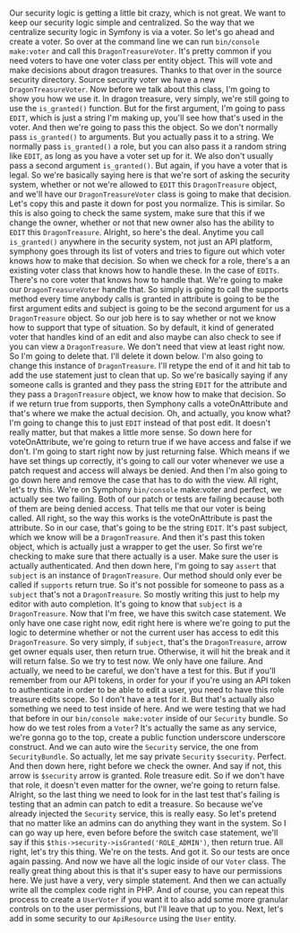 Our security logic is getting a little bit crazy, which is not great. We want to keep our security logic simple and centralized. So the way that we centralize security logic in Symfony is via a voter. So let's go ahead and create a voter. So over at the command line we can run `bin/console make:voter` and call this `DragonTreasureVoter`. It's pretty common if you need voters to have one voter class per entity object. This will vote and make decisions about dragon treasures. Thanks to that over in the source security directory. Source security voter we have a new `DragonTreasureVoter`. Now before we talk about this class, I'm going to show you how we use it. In dragon treasure, very simply, we're still going to use the `is_granted()` function. But for the first argument, I'm going to pass `EDIT`, which is just a string I'm making up, you'll see how that's used in the voter. And then we're going to pass this the object. So we don't normally pass `is_granted()` to arguments. But you actually pass it to a string. We normally pass `is_granted()` a role, but you can also pass it a random string like `EDIT`, as long as you have a voter set up for it. We also don't usually pass a second argument `is_granted()`. But again, if you have a voter that is legal. So we're basically saying here is that we're sort of asking the security system, whether or not we're allowed to `EDIT` this `DragonTreasure` object, and we'll have our `DragonTreasureVoter` class is going to make that decision. Let's copy this and paste it down for post you normalize. This is similar. So this is also going to check the same system, make sure that this if we change the owner, whether or not that new owner also has the ability to `EDIT` this `DragonTreasure`. Alright, so here's the deal. Anytime you call `is_granted()` anywhere in the security system, not just an API platform, symphony goes through its list of voters and tries to figure out which voter knows how to make that decision. So when we check for a role, there's a an existing voter class that knows how to handle these. In the case of `EDITs`. There's no core voter that knows how to handle that. We're going to make our `DragonTreasureVoter` handle that. So simply is going to call the supports method every time anybody calls is granted in attribute is going to be the first argument edits and subject is going to be the second argument for us a `DragonTreasure` object. So our job here is to say whether or not we know how to support that type of situation. So by default, it kind of generated voter that handles kind of an edit and also maybe can also check to see if you can view a `DragonTreasure`. We don't need that view at least right now. So I'm going to delete that. I'll delete it down below. I'm also going to change this instance of `DragonTreasure`. I'll retype the end of it and hit tab to add the use statement just to clean that up. So we're basically saying if any someone calls is granted and they pass the string `EDIT` for the attribute and they pass a `DragonTreasure` object, we know how to make that decision. So if we return true from supports, then Symphony calls a voteOnAttribute and that's where we make the actual decision. Oh, and actually, you know what? I'm going to change this to just `EDIT` instead of that post edit. It doesn't really matter, but that makes a little more sense. So down here for voteOnAttribute, we're going to return true if we have access and false if we don't. I'm going to start right now by just returning false. Which means if we have set things up correctly, it's going to call our voter whenever we use a patch request and access will always be denied. And then I'm also going to go down here and remove the case that has to do with the view. All right, let's try this. We're on Symphony `bin/console` make:voter and perfect, we actually see two failing. Both of our patch or tests are failing because both of them are being denied access. That tells me that our voter is being called. All right, so the way this works is the voteOnAttribute is past the attribute. So in our case, that's going to be the string `EDIT`. It's past subject, which we know will be a `DragonTreasure`. And then it's past this token object, which is actually just a wrapper to get the user. So first we're checking to make sure that there actually is a user. Make sure the user is actually authenticated. And then down here, I'm going to say `assert` that `subject` is an instance of `DragonTreasure`. Our method should only ever be called if `supports` return true. So it's not possible for someone to pass as a `subject` that's not a `DragonTreasure`. So mostly writing this just to help my editor with auto completion. It's going to know that `subject` is a `DragonTreasure`. Now that I'm free, we have this switch case statement. We only have one case right now, edit right here is where we're going to put the logic to determine whether or not the current user has access to edit this `DragonTreasure`. So very simply, if `subject`, that's the `DragonTreasure`, arrow get owner equals user, then return true. Otherwise, it will hit the break and it will return false. So we try to test now. We only have one failure. And actually, we need to be careful, we don't have a test for this. But if you'll remember from our API tokens, in order for your if you're using an API token to authenticate in order to be able to edit a user, you need to have this role treasure edits scope. So I don't have a test for it. But that's actually also something we need to test inside of here. And we were testing that we had that before in our `bin/console make:voter` inside of our `Security` bundle. So how do we test roles from a `Voter`? It's actually the same as any service, we're gonna go to the top, create a public function underscore underscore construct. And we can auto wire the `Security` service, the one from `SecurityBundle`. So actually, let me say private `Security` `$security`. Perfect. And then down here, right before we check the owner. And say if not, this arrow is `$security` arrow is granted. Role treasure edit. So if we don't have that role, it doesn't even matter for the owner, we're going to return false. Alright, so the last thing we need to look for in the last test that's failing is testing that an admin can patch to edit a treasure. So because we've already injected the `Security` service, this is really easy. So let's pretend that no matter like an admins can do anything they want in the system. So I can go way up here, even before before the switch case statement, we'll say if this `$this->security->isGranted('ROLE_ADMIN')`, then return true. All right, let's try this thing. We're on the tests. And got it. So our tests are once again passing. And now we have all the logic inside of our `Voter` class. The really great thing about this is that it's super easy to have our permissions here. We just have a very, very simple statement. And then we can actually write all the complex code right in PHP. And of course, you can repeat this process to create a `UserVoter` if you want it to also add some more granular controls on to the user permissions, but I'll leave that up to you. Next, let's add in some security to our `ApiResource` using the `User` entity.